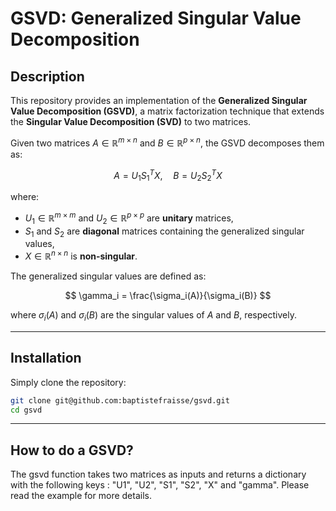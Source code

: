 # **GSVD: Generalized Singular Value Decomposition**  

## **Description**  
This repository provides an implementation of the **Generalized Singular Value Decomposition (GSVD)**, a matrix factorization technique that extends the **Singular Value Decomposition (SVD)** to two matrices.   

Given two matrices $A \in \mathbb{R}^{m \times n}$ and $B \in \mathbb{R}^{p \times n}$, the GSVD decomposes them as:  

$$
A = U_1 S_1 ^{T}X, \quad B = U_2 S_2 ^{T}X
$$

where:  
- $U_1 \in \mathbb{R}^{m \times m}$ and $U_2 \in \mathbb{R}^{p \times p}$ are **unitary** matrices,  
- $S_1$ and $S_2$ are **diagonal** matrices containing the generalized singular values,  
- $X \in \mathbb{R}^{n \times n}$ is **non-singular**.  

The generalized singular values are defined as:  

$$
\gamma_i = \frac{\sigma_i(A)}{\sigma_i(B)}
$$

where $\sigma_i(A)$ and $\sigma_i(B)$ are the singular values of $A$ and $B$, respectively.  

---

## **Installation**  
Simply clone the repository:  
```bash
git clone git@github.com:baptistefraisse/gsvd.git
cd gsvd
```
---

## **How to do a GSVD?**  
The gsvd function takes two matrices as inputs and returns a dictionary with the following keys : "U1", "U2", "S1", "S2", "X" and "gamma". 
Please read the example for more details.